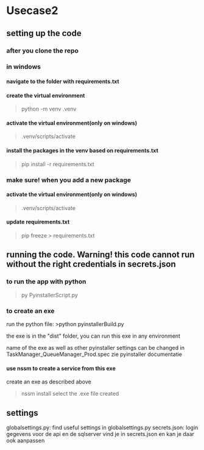 # Usecase2
## setting up the code
### after you clone the repo
### in windows
#### navigate to the folder with requirements.txt
#### create the virtual environment
>python -m venv .venv
#### activate the virtual environment(only on windows)
>.venv/scripts/activate
#### install the packages in the venv based on requirements.txt
>pip install -r requirements.txt

### make sure! when you add a new package 
#### activate the virtual environment(only on windows)
>.venv/scripts/activate

#### update requirements.txt
>pip freeze > requirements.txt 

## running the code. Warning! this code cannot run without the right credentials in secrets.json
### to run the app with python
>py PyinstallerScript.py

### to create an exe
run the python file: >python pyinstallerBuild.py

the exe is in the "dist" folder, you can run this exe in any environment

name of the exe as well as other pyinstaller settings can be changed in TaskManager_QueueManager_Prod.spec zie pyinstaller documentatie

#### use nssm to create a service from this exe
create an exe as described above
>nssm install <servicenaam> select the .exe file created

## settings
globalsettings.py: find useful settings in globalsettings.py
secrets.json: login gegevens voor de api en de sqlserver vind je in secrets.json en kan je daar ook aanpassen
